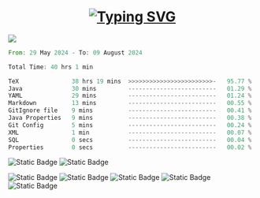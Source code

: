 <h1 align="center"><a href="https://git.io/typing-svg"><img src="https://readme-typing-svg.herokuapp.com?font=Fira+Code&weight=700&size=28&pause=1000&center=true&repeat=false&width=435&lines=Hi+there%2C+I'm+Alex" alt="Typing SVG" /></a></h1>


![](https://github-profile-summary-cards.vercel.app/api/cards/profile-details?username=Alex-de-bug&theme=solarized_dark)

<!--START_SECTION:waka-->

```rust
From: 29 May 2024 - To: 09 August 2024

Total Time: 40 hrs 1 min

TeX               38 hrs 19 mins  >>>>>>>>>>>>>>>>>>>>>>>>-   95.77 %
Java              30 mins         -------------------------   01.29 %
YAML              29 mins         -------------------------   01.24 %
Markdown          13 mins         -------------------------   00.55 %
GitIgnore file    9 mins          -------------------------   00.41 %
Java Properties   9 mins          -------------------------   00.38 %
Git Config        5 mins          -------------------------   00.24 %
XML               1 min           -------------------------   00.07 %
SQL               0 secs          -------------------------   00.04 %
Properties        0 secs          -------------------------   00.02 %
```

<!--END_SECTION:waka-->

![Static Badge](https://img.shields.io/badge/laptop-Macbook_Air_2022-brightgreen?logo=apple)
![Static Badge](https://img.shields.io/badge/mac_OS-M2_8GiB_256GiB-blue?logo=macos)

![Static Badge](https://img.shields.io/badge/PC-xfce-blue?logo=xfce)
![Static Badge](https://img.shields.io/badge/Zen_4_r5-7500F-red?logo=AMD)
![Static Badge](https://img.shields.io/badge/5600MHz-8+8_GiB-red?logo=v)
![Static Badge](https://img.shields.io/badge/m2-256+512GiB-black?logo=kingstontechnology)
![Static Badge](https://img.shields.io/badge/gtx_sc2-EVGA_1080_ti-7239B3?logo=e)



